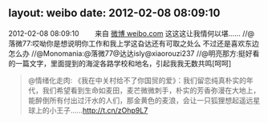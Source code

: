 layout: weibo
date: 2012-02-08 08:09:10
---
2012-02-08 08:09:10  &nbsp;&nbsp;&nbsp;&nbsp;&nbsp;&nbsp; 来自 <a href="http://weibo.com/" rel="nofollow">微博 weibo.com</a>
这这这让我情何以堪…… //@落微77:哎呦你是想说明你工作和我上学这旮达还有可取之处么 不过还是喜欢东边怎么办 //@Monomania:@落微77@达达isly@xiaorouzi237 //@明亮那方:挺好看的一篇文字，里面提到的海淀各路学校和地名，引起我我无数共鸣[呵呵]
>  @情绪化走肉: 《我在中关村给不了你国贸的爱》：我们留恋纯真朴实的年代，我们希望看到生命如麦田，麦芒微微刺手，朴实的芳香弥漫在大地上，能醉倒所有付出过汗水的人们，那金黄色的麦浪，会让一只狐狸想起遥远星球上的小王子……http://t.cn/zOhp9L7 ​​​
